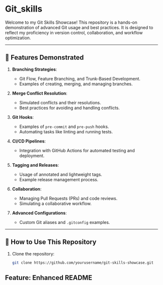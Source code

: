 # Git_skills

Welcome to my Git Skills Showcase! This repository is a hands-on demonstration of advanced Git usage and best practices. 
It is designed to reflect my proficiency in version control, collaboration, and workflow optimization.

---

## 🌟 Features Demonstrated

1. **Branching Strategies**:
   - Git Flow, Feature Branching, and Trunk-Based Development.
   - Examples of creating, merging, and managing branches.

2. **Merge Conflict Resolution**:
   - Simulated conflicts and their resolutions.
   - Best practices for avoiding and handling conflicts.

3. **Git Hooks**:
   - Examples of `pre-commit` and `pre-push` hooks.
   - Automating tasks like linting and running tests.

4. **CI/CD Pipelines**:
   - Integration with GitHub Actions for automated testing and deployment.

5. **Tagging and Releases**:
   - Usage of annotated and lightweight tags.
   - Example release management process.

6. **Collaboration**:
   - Managing Pull Requests (PRs) and code reviews.
   - Simulating a collaborative workflow.

7. **Advanced Configurations**:
   - Custom Git aliases and `.gitconfig` examples.

---

## 🚀 How to Use This Repository

1. Clone the repository:
   ```bash
   git clone https://github.com/yourusername/git-skills-showcase.git
## Feature: Enhanced README
